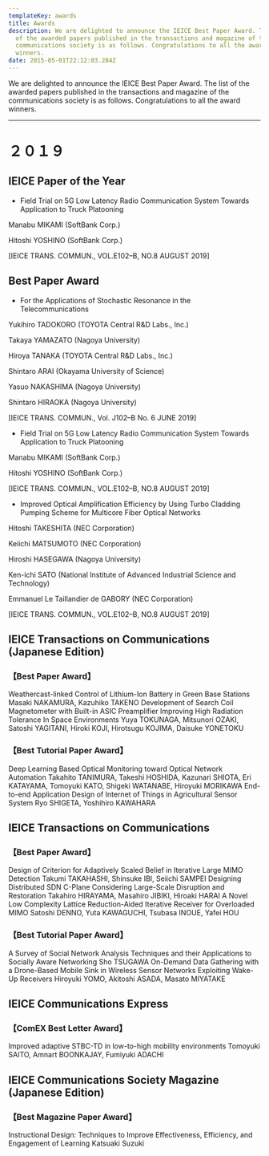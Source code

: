 ```yaml
---
templateKey: awards
title: Awards
description: We are delighted to announce the IEICE Best Paper Award. The list
  of the awarded papers published in the transactions and magazine of the
  communications society is as follows. Congratulations to all the award
  winners.
date: 2015-05-01T22:12:03.284Z
---
```


We are delighted to announce the IEICE Best Paper Award. The list of the awarded papers published in the transactions and magazine of the communications society is as follows. Congratulations to all the award winners.

----------
# ２０１９ 
## IEICE Paper of the Year
- Field Trial on 5G Low Latency Radio Communication System Towards Application to Truck Platooning

Manabu MIKAMI (SoftBank Corp.)

Hitoshi YOSHINO (SoftBank Corp.)

[IEICE TRANS. COMMUN., VOL.E102–B, NO.8 AUGUST 2019]

## Best Paper Award

- For the Applications of Stochastic Resonance in the Telecommunications

Yukihiro TADOKORO (TOYOTA Central R&D Labs., Inc.)

Takaya YAMAZATO (Nagoya University)

Hiroya TANAKA (TOYOTA Central R&D Labs., Inc.)

Shintaro ARAI (Okayama University of Science)

Yasuo NAKASHIMA (Nagoya University)

Shintaro HIRAOKA (Nagoya University)

[IEICE TRANS. COMMUN., Vol. J102–B No. 6 JUNE 2019]

- Field Trial on 5G Low Latency Radio Communication System Towards Application to Truck Platooning

Manabu MIKAMI (SoftBank Corp.)

Hitoshi YOSHINO (SoftBank Corp.)

[IEICE TRANS. COMMUN., VOL.E102–B, NO.8 AUGUST 2019]


- Improved Optical Amplification Efficiency by Using Turbo Cladding
Pumping Scheme for Multicore Fiber Optical Networks

Hitoshi TAKESHITA (NEC Corporation)

Keiichi MATSUMOTO (NEC Corporation)

Hiroshi HASEGAWA (Nagoya University)

Ken-ichi SATO (National Institute of Advanced Industrial Science and Technology)

Emmanuel Le Taillandier de GABORY (NEC Corporation)

[IEICE TRANS. COMMUN., VOL.E102–B, NO.8 AUGUST 2019]

## IEICE Transactions on Communications (Japanese Edition)

### 【Best Paper Award】
Weathercast-linked Control of Lithium-Ion Battery in Green Base Stations
Masaki NAKAMURA, Kazuhiko TAKENO
Development of Search Coil Magnetometer with Built-in ASIC Preamplifier Improving High Radiation Tolerance In Space Environments
Yuya TOKUNAGA, Mitsunori OZAKI, Satoshi YAGITANI, Hiroki KOJI, Hirotsugu KOJIMA, Daisuke YONETOKU

### 【Best Tutorial Paper Award】
Deep Learning Based Optical Monitoring toward Optical Network Automation
Takahito TANIMURA, Takeshi HOSHIDA, Kazunari SHIOTA, Eri KATAYAMA, Tomoyuki KATO, Shigeki WATANABE, Hiroyuki MORIKAWA
End-to-end Application Design of Internet of Things in Agricultural Sensor System
Ryo SHIGETA, Yoshihiro KAWAHARA

## IEICE Transactions on Communications

### 【Best Paper Award】
Design of Criterion for Adaptively Scaled Belief in Iterative Large MIMO Detection
Takumi TAKAHASHI, Shinsuke IBI, Seiichi SAMPEI
Designing Distributed SDN C-Plane Considering Large-Scale Disruption and Restoration
Takahiro HIRAYAMA, Masahiro JIBIKI, Hiroaki HARAI
A Novel Low Complexity Lattice Reduction-Aided Iterative Receiver for Overloaded MIMO
Satoshi DENNO, Yuta KAWAGUCHI, Tsubasa INOUE, Yafei HOU

### 【Best Tutorial Paper Award】
A Survey of Social Network Analysis Techniques and their Applications to Socially Aware Networking
Sho TSUGAWA
On-Demand Data Gathering with a Drone-Based Mobile Sink in Wireless Sensor Networks Exploiting Wake-Up Receivers
Hiroyuki YOMO, Akitoshi ASADA, Masato MIYATAKE

## IEICE Communications Express

### 【ComEX Best Letter Award】
Improved adaptive STBC-TD in low-to-high mobility environments
Tomoyuki SAITO, Amnart BOONKAJAY, Fumiyuki ADACHI

## IEICE Communications Society Magazine (Japanese Edition)

### 【Best Magazine Paper Award】
Instructional Design: Techniques to Improve Effectiveness, Efficiency, and Engagement of Learning
Katsuaki Suzuki